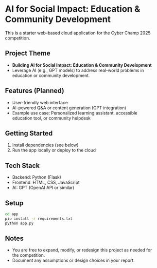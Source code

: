 # AI for Social Impact: Education & Community Development

This is a starter web-based cloud application for the Cyber Champ 2025 competition.

## Project Theme
- **Building AI for Social Impact: Education & Community Development**
- Leverage AI (e.g., GPT models) to address real-world problems in education or community development.

## Features (Planned)
- User-friendly web interface
- AI-powered Q&A or content generation (GPT integration)
- Example use case: Personalized learning assistant, accessible education tool, or community helpdesk

## Getting Started
1. Install dependencies (see below)
2. Run the app locally or deploy to the cloud

## Tech Stack
- Backend: Python (Flask)
- Frontend: HTML, CSS, JavaScript
- AI: GPT (OpenAI API or similar)

## Setup
```bash
cd app
pip install -r requirements.txt
python app.py
```

## Notes
- You are free to expand, modify, or redesign this project as needed for the competition.
- Document any assumptions or design choices in your report.
